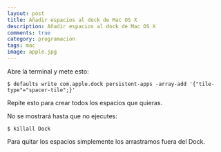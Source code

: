 ```yaml
---
layout: post
title: Añadir espacios al dock de Mac OS X
description: Añadir espacios al dock de Mac OS X
comments: true
category: programacion
tags: mac
image: apple.jpg
---
```


Abre la terminal y mete esto:

<!-- more -->

`$ defaults write com.apple.dock persistent-apps -array-add '{"tile-type"="spacer-tile";}'`

Repite esto para crear todos los espacios que quieras.

No se mostrará hasta que no ejecutes:

`$ killall Dock`

Para quitar los espacios simplemente los arrastramos fuera del Dock.
